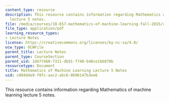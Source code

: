 ```yaml
---
content_type: resource
description: This resource contains information regarding Mathematics of machine learning
  lecture 5 notes.
file: /media/courses/18-657-mathematics-of-machine-learning-fall-2015/c804dde9f0fcaac2abc68696147b3ee6_MIT18_657F15_L5.pdf
file_type: application/pdf
learning_resource_types:
- Lecture Notes
license: https://creativecommons.org/licenses/by-nc-sa/4.0/
ocw_type: OCWFile
parent_title: Lecture Notes
parent_type: CourseSection
parent_uid: 1d4774b0-7311-db91-f740-b48ce1b6870b
resourcetype: Document
title: Mathematics of Machine Learning Lecture 5 Notes
uid: c804dde9-f0fc-aac2-abc6-8696147b3ee6
---
```

This resource contains information regarding Mathematics of machine learning lecture 5 notes.